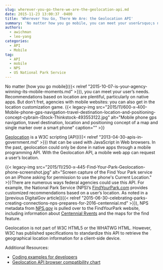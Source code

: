 ```yaml
---
slug: wherever-you-go-there-we-are-the-geolocation-api.md
date: 2015-11-23 13:00:37 -0400
title: 'Wherever You Go, There We Are: the Geolocation API'
summary: 'No matter how you go mobile, you can meet your user&rsquo;s needs. Recommendations based on location are plentiful, particularly on native apps. But don&rsquo;t fret, agencies with mobile websites: you can also get in the location customization game. Geolocation is a W3C scripting API that can be used with JavaScript in Web browsers. In the'
authors:
  - awichman
  - leo-yang
categories:
  - API
  - Mobile
tag:
  - API
  - mobile
  - NPS
  - US National Park Service
---
```


No matter [how you go mobile]({{< relref "2015-10-07-is-your-agency-winning-its-mobile-moments.md" >}}), you can meet your user’s needs. Recommendations based on location are plentiful, particularly on native apps. But don’t fret, agencies with mobile websites: you can also get in the location customization game. {{< legacy-img src="2015/11/600-x-400-Mobile-phone-gps-navigation-travel-destination-location-and-positioning-concept-cybrain-iStock-Thinkstock-493553122.jpg" alt="Mobile phone gps navigation, travel destination, location and positioning concept of a map and single marker over a smart phone" caption="" >}} 

[Geolocation](http://dev.w3.org/geo/api/spec-source.html) is a W3C scripting [API]({{< relref "2013-04-30-apis-in-government.md" >}}) that can be used with JavaScript in Web browsers. In the past, geolocation could only be done in native apps through a mobile programming API. With the Geolocation API, a mobile web app can request a user’s location.

{{< legacy-img src="2015/11/250-x-445-Find-Your-Park-Geolocation-phone-screenshot.jpg" alt="Screen capture of the Find Your Park service on an iPhone asking for permission to use the phone's Current Location." >}}There are numerous ways federal agencies could use this API. For example, the National Park Service (NPS)’s [FindYourPark.com](http://findyourpark.com/find) provides customized recommendations based on a user’s location. As noted in a [previous DigitalGov article]({{< relref "2015-06-30-celebrating-parks-creating-connections-nps-prepares-for-2016-centennial.md" >}}), NPS metadata from [NPS.gov](http://www.nps.gov/index.htm) is pulled over to the FindYourPark website, including information about [Centennial Rvents](http://findyourpark.com/find#centennial_events) and the maps for the find feature.

Geolocation is not part of W3C HTML5 or the WHATWG HTML. However, W3C has published specifications to standardize this API to retrieve the geographical location information for a client-side device.

Additional Resources:

  * [Coding examples for developers](http://www.w3schools.com/HTML/html5_geolocation.asp) 
  * [Geolocation API browser compatibility chart](http://caniuse.com/#feat=geolocation)